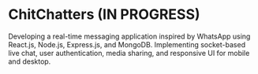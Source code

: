 # ChitChatters (IN PROGRESS)
Developing a real-time messaging application inspired by WhatsApp using React.js, Node.js, Express.js, and MongoDB. Implementing socket-based live chat, user authentication, media sharing, and responsive UI for mobile and desktop.

